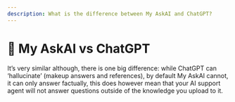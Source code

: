 ```yaml
---
description: What is the difference between My AskAI and ChatGPT?
---
```


# 🤖 My AskAI vs ChatGPT

It’s very similar although, there is one big difference: while ChatGPT can ‘hallucinate’ (makeup answers and references), by default My AskAI cannot, it can only answer factually, this does however mean that your AI support agent will not answer questions outside of the knowledge you upload to it.
